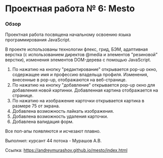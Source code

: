 # Проектная работа № 6: Mesto

### Обзор

Проектная работа посвящена начальному освоению языка программирования JavaScript.


В проекте использованы технологии флекс, грид, БЭМ, адаптивная верстка (с использованием директов @media и элементов "резиновой" верстки), 
изменения элементов DOM-дерева с помощью JavaScript.
1. По нажатию на кнопку "редактирование" открывается pop-up окно, содержащее имя и профессию владельца профиля. Изменения, внесенные в pop-up, 
отображаются на веб-странице.
2. По нажатию на кнопку "добавление" открывается pop-up окно для добавления новой картинки. Добавленная картина отображается на странице.
3. По нажатию на изображение карточки открывается картика в размере 75 от экрана.
4. Добавлена возможность лайкать изображения.
5. Добавлена возможность удаления карточки.
6. Добавлена валидация форм.

Все поп-апы появляются и исчезают плавно.



Выполнил: курсант 44 потока - Мурашов А.В.


Ссылка: https://andreymurashov.github.io/mesto/index.html
